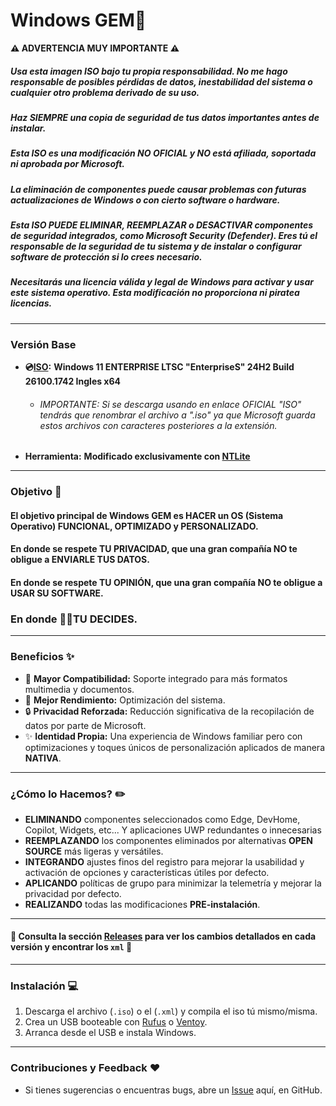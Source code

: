 # Windows GEM💎

**⚠️ ADVERTENCIA MUY IMPORTANTE ⚠️**
##### Usa esta imagen ISO bajo tu propia responsabilidad. No me hago responsable de posibles pérdidas de datos, inestabilidad del sistema o cualquier otro problema derivado de su uso.
##### Haz SIEMPRE una copia de seguridad de tus datos importantes antes de instalar.
##### Esta ISO es una modificación NO OFICIAL y NO está afiliada, soportada ni aprobada por Microsoft.
##### La eliminación de componentes puede causar problemas con futuras actualizaciones de Windows o con cierto software o hardware.
##### Esta ISO PUEDE ELIMINAR, REEMPLAZAR o DESACTIVAR componentes de seguridad integrados, como **Microsoft Security (Defender)**. Eres **tú** el responsable de la seguridad de tu sistema y de instalar o configurar software de protección si lo crees necesario.
##### Necesitarás una licencia válida y legal de Windows para activar y usar este sistema operativo. Esta modificación no proporciona ni piratea licencias.
---
### Versión Base
* **💿[ISO](https://oemsoc.download.prss.microsoft.com/dbazure/X23-81951_26100.1742.240906-0331.ge_release_svc_refresh_CLIENT_ENTERPRISES_OEM_x64FRE_en-us.iso_640de540-87c4-427f-be87-e6d53a3a60b4?t=2c3b664b-b119-4088-9db1-ccff72c6d22e&P1=102816950270&P2=601&P3=2&P4=OC448onxqdmdUsBUApAiE8pj1FZ%2bEPTU3%2bC6Quq29MVwMyyDUtR%2fsbiy7RdVoZOHaZRndvzeOOnIwJZ2x3%2bmP6YK9cjJSP41Lvs0SulF4SVyL5C0DdDmiWqh2QW%2bcDPj2Xp%2bMrI9NOeElSBS5kkOWP8Eiyf2VkkQFM3g5vIk3HJVvu5sWo6pFKpFv4lML%2bHaIiTSuwbPMs5xwEQTfScuTKfigNlUZPdHRMp1B3uKLgIA3r0IbRpZgHYMXEwXQ%2fSLMdDNQthpqQvz1PThVkx7ObD55CXgt0GNSAWRfjdURWb8ywWk1gT7ozAgpP%2fKNm56U5nh33WZSuMZIuO1SBM2vw%3d%3d):** **Windows 11 ENTERPRISE LTSC "EnterpriseS" 24H2 Build 26100.1742 Ingles x64**
  * ###### IMPORTANTE: Si se descarga usando en enlace OFICIAL "ISO" tendrás que renombrar el archivo a ".iso" ya que Microsoft guarda estos archivos con caracteres posteriores a la extensión.
* **Herramienta:** **Modificado exclusivamente con [NTLite](https://www.ntlite.com/download/)**
---
### Objetivo 🎯
#### El objetivo principal de Windows GEM es HACER un OS (Sistema Operativo) FUNCIONAL, OPTIMIZADO y PERSONALIZADO.
#### En donde se respete TU PRIVACIDAD, que una gran compañía NO te obligue a ENVIARLE TUS DATOS.
#### En donde se respete TU OPINIÓN, que una gran compañía NO te obligue a USAR SU SOFTWARE.
### En donde 🫵🏼TU DECIDES.
---
### Beneficios ✨ 
* 📄 **Mayor Compatibilidad:** Soporte integrado para más formatos multimedia y documentos.
* 🚀 **Mejor Rendimiento:** Optimización del sistema.
* 🔒 **Privacidad Reforzada:** Reducción significativa de la recopilación de datos por parte de Microsoft.
* ✨ **Identidad Propia:** Una experiencia de Windows familiar pero con optimizaciones y toques únicos de personalización aplicados de manera **NATIVA**.
---
### ¿Cómo lo Hacemos? ✏️
* **ELIMINANDO** componentes seleccionados como Edge, DevHome, Copilot, Widgets, etc... Y aplicaciones UWP redundantes o innecesarias
* **REEMPLAZANDO** los componentes eliminados por alternativas **OPEN SOURCE** más ligeras y versátiles.
* **INTEGRANDO** ajustes finos del registro para mejorar la usabilidad y activación de opciones y características útiles por defecto.
* **APLICANDO** políticas de grupo para minimizar la telemetría y mejorar la privacidad por defecto.
* **REALIZANDO** todas las modificaciones **PRE-instalación**.
---
#### 🔎 Consulta la sección [Releases](https://github.com/OGMou/WindowsGEM/releases) para ver los cambios detallados en cada versión y encontrar los `xml` 💾
---
### Instalación 💻
1.  Descarga el archivo (`.iso`) o el (`.xml`) y compila el iso tú mismo/misma.
2.  Crea un USB booteable con [Rufus](https://rufus.ie/es/) o [Ventoy](https://www.ventoy.net/en/index.html).
3.  Arranca desde el USB e instala Windows.
---
### Contribuciones y Feedback ❤️
* Si tienes sugerencias o encuentras bugs, abre un [Issue](https://github.com/OGMou/WindowsGEM/issues/new) aquí, en GitHub.
